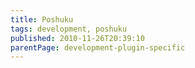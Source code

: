 ```yaml
---
title: Poshuku
tags: development, poshuku
published: 2010-11-26T20:39:10
parentPage: development-plugin-specific
---
```

